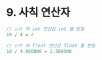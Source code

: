# 9. 사칙 연산자

```java
// int 와 int 연산은 int 를 반환
10 / 4 = 2

// int 와 float 연산은 float 를 반환
10 / 4.000000 = 2.500000
```